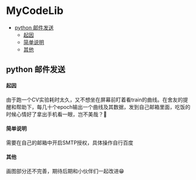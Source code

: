 # MyCodeLib

- [python 邮件发送](#python-----)
    + [起因](#--)
    + [简单说明](#----)
    + [其他](#--)


## python 邮件发送

#### 起因

由于跑一个CV实验耗时太久，又不想坐在屏幕前盯着看train的曲线。在舍友的提醒和帮助下，每几十个epoch输出一个曲线及其数据，发到自己邮箱里面，吃饭的时候心情好了拿出手机看一眼，岂不美哉？🧐



#### 简单说明

需要在自己的邮箱中开启SMTP授权，具体操作自行百度



#### 其他

画图部分还不完善，期待后期和小伙伴们一起改进😁
